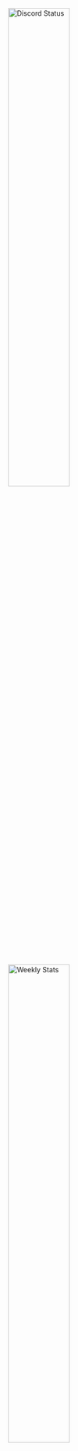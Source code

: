 <a target="_blank">
	<img width="50%" align="centre" alt="Discord Status" src="https://lanyard.cnrad.dev/api/569822515401195520?bg=0d1117&borderRadius=5px">
</a>
<a href="https://wakatime.com/@kerfuzzle" target="_blank">
	<img width="50%" align="centre" alt="Weekly Stats" src="https://github-readme-stats.vercel.app/api/wakatime?username=kerfuzzle&border_radius=5px&theme=dark&bg_color=0d1117&border_color=0d1117&icon_color=58a6ff&show_icons=true&disable_animations=true&custom_title=Weekly%20Stats">
</a>
